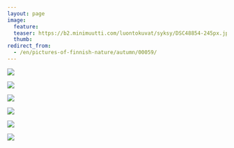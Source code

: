 ```yaml
---
layout: page
image:
  feature:
  teaser: https://b2.minimuutti.com/luontokuvat/syksy/DSC48854-245px.jpg
  thumb:
redirect_from:
  - /en/pictures-of-finnish-nature/autumn/00059/
---
```


![](https://b2.minimuutti.com/luontokuvat/syksy/DSC48854-800px.jpg)

![](https://b2.minimuutti.com/luontokuvat/syksy/DSC48863-800px.jpg)

![](https://b2.minimuutti.com/luontokuvat/syksy/DSC48868-800px.jpg)

![](https://b2.minimuutti.com/luontokuvat/syksy/DSC48875-800px.jpg)

![](https://b2.minimuutti.com/luontokuvat/syksy/DSC49700-800px.jpg)

![](https://b2.minimuutti.com/luontokuvat/syksy/DSC49702-800px.jpg)
